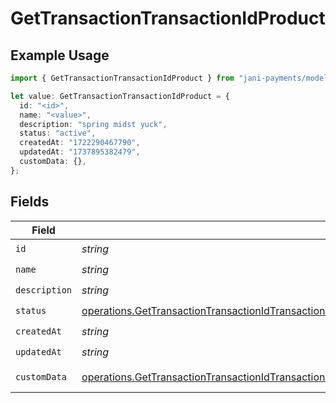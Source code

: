 # GetTransactionTransactionIdProduct

## Example Usage

```typescript
import { GetTransactionTransactionIdProduct } from "jani-payments/models/operations";

let value: GetTransactionTransactionIdProduct = {
  id: "<id>",
  name: "<value>",
  description: "spring midst yuck",
  status: "active",
  createdAt: "1722290467790",
  updatedAt: "1737895382479",
  customData: {},
};
```

## Fields

| Field                                                                                                                                                                                                                      | Type                                                                                                                                                                                                                       | Required                                                                                                                                                                                                                   | Description                                                                                                                                                                                                                |
| -------------------------------------------------------------------------------------------------------------------------------------------------------------------------------------------------------------------------- | -------------------------------------------------------------------------------------------------------------------------------------------------------------------------------------------------------------------------- | -------------------------------------------------------------------------------------------------------------------------------------------------------------------------------------------------------------------------- | -------------------------------------------------------------------------------------------------------------------------------------------------------------------------------------------------------------------------- |
| `id`                                                                                                                                                                                                                       | *string*                                                                                                                                                                                                                   | :heavy_check_mark:                                                                                                                                                                                                         | N/A                                                                                                                                                                                                                        |
| `name`                                                                                                                                                                                                                     | *string*                                                                                                                                                                                                                   | :heavy_check_mark:                                                                                                                                                                                                         | N/A                                                                                                                                                                                                                        |
| `description`                                                                                                                                                                                                              | *string*                                                                                                                                                                                                                   | :heavy_check_mark:                                                                                                                                                                                                         | N/A                                                                                                                                                                                                                        |
| `status`                                                                                                                                                                                                                   | [operations.GetTransactionTransactionIdTransactionsResponse200ApplicationJSONResponseBodyItemsStatus](../../models/operations/gettransactiontransactionidtransactionsresponse200applicationjsonresponsebodyitemsstatus.md) | :heavy_check_mark:                                                                                                                                                                                                         | N/A                                                                                                                                                                                                                        |
| `createdAt`                                                                                                                                                                                                                | *string*                                                                                                                                                                                                                   | :heavy_check_mark:                                                                                                                                                                                                         | N/A                                                                                                                                                                                                                        |
| `updatedAt`                                                                                                                                                                                                                | *string*                                                                                                                                                                                                                   | :heavy_check_mark:                                                                                                                                                                                                         | N/A                                                                                                                                                                                                                        |
| `customData`                                                                                                                                                                                                               | [operations.GetTransactionTransactionIdTransactionsResponse200ApplicationJSONCustomData](../../models/operations/gettransactiontransactionidtransactionsresponse200applicationjsoncustomdata.md)                           | :heavy_check_mark:                                                                                                                                                                                                         | Any valid JSON value                                                                                                                                                                                                       |